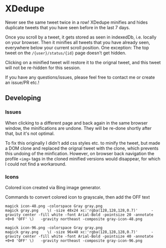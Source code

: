 # XDedupe

Never see the same tweet twice in a row! XDedupe minifies and hides duplicate tweets that you have seen before in the last 7 days.

Once you scroll by a tweet, it gets stored as seen in indexedDb, i.e. locally on your browser. Then it minifies all tweets that you have already seen, everywhere below your current scroll position. One exception: The top tweet on the `/{user}/status/{id}` page doesn't get hidden.

Clicking on a minified tweet will restore it to the orignal tweet, and this tweet will not be re-hidden for this session.

If you have any questions/issues, please feel free to contact me or create an issue/PR etc.!

## Developing
### Issues
When clicking to a different page and back again in the same browser window, the minifications are undone. They will be re-done shortly after that, but it's not optimal.

To fix this originally I didn't add css styles etc. to minify the tweet, but made a DOM clone and replaced the orignal tweet with the clone, which prevents this undoing of the minfication. However, on browser back navigation the profile `<img>` tags in the cloned minified versions would disappear, for which I could not find a workaround.

### Icons

Colored icon created via Bing image generator. 

Commands to convert colored icon to grayscale, then add the OFF text
```
magick icon-48.png -colorspace Gray gray.png 
magick gray.png    \( -size 48x24 xc:'rgba(128,128,128,0.7)'      -gravity center -fill white -font Arial-Bold -pointsize 20 -annotate +0+0 'OFF' \)   -gravity northeast -composite gray-icon-48.png

magick icon-96.png -colorspace Gray gray.png 
magick gray.png    \( -size 96x48 xc:'rgba(128,128,128,0.7)'      -gravity center -fill white -font Arial-Bold -pointsize 40 -annotate +0+0 'OFF' \)   -gravity northeast -composite gray-icon-96.png
```